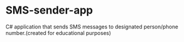 # SMS-sender-app
C# application that sends SMS messages to designated person/phone number.(created for educational purposes)
